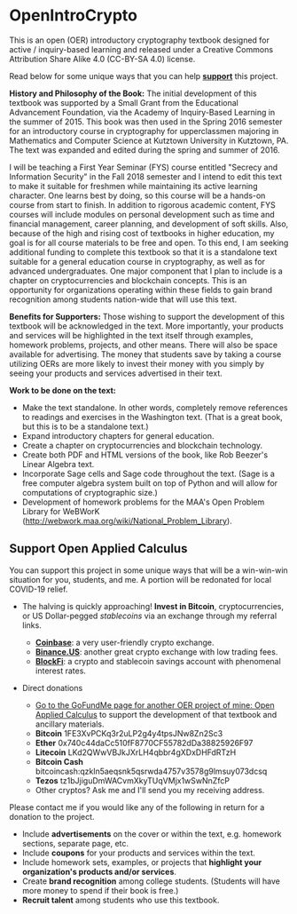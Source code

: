 # OpenIntroCrypto
This is an open (OER) introductory cryptography textbook designed for active / inquiry-based learning and released under a Creative Commons Attribution Share Alike 4.0 (CC-BY-SA 4.0) license.

Read below for some unique ways that you can help [**support**](#support) this project.

<b>History and Philosophy of the Book:</b>
  The initial development of this textbook was supported by a Small Grant from the Educational Advancement Foundation, via the Academy of Inquiry-Based Learning in the summer of 2015. This book
  was then used in the Spring 2016 semester for an introductory course in cryptography for
  upperclassmen majoring in Mathematics and Computer Science at Kutztown University in Kutztown, PA.
  The text was expanded and edited during the spring and summer of 2016.

  I will be teaching a First Year Seminar (FYS) course entitled "Secrecy and Information Security" in the Fall 2018 semester and I intend to edit this text to make it suitable for freshmen while maintaining its active learning character. One learns best by doing, so this course will be a hands-on course from start to finish. In addition to rigorous academic content, FYS courses will include modules on personal development such as time and financial management, career planning, and development of soft skills. Also, because of the high and rising cost of textbooks in higher education, my goal is for all course materials to be free and open. To this end, I am seeking additional funding to complete this textbook so that it is a standalone text suitable for a general education course in cryptography, as well as for advanced undergraduates. One major component that I plan to include is a chapter on cryptocurrencies and blockchain concepts. This is an opportunity for organizations operating within these fields to gain brand recognition among students nation-wide that will use this text.

<b>Benefits for Supporters:</b>
  Those wishing to support the development of this textbook will be acknowledged in the text. More importantly, your products and services will be highlighted in the text itself through examples, homework problems, projects, and other means. There will also be space available for advertising. The money that students save by taking a course utilizing OERs are more likely to invest their money with you simply by seeing your products and services advertised in their text.

<b>Work to be done on the text:</b>
  * Make the text standalone. In other words, completely remove references to readings and exercises in the Washington text. (That is a great book, but this is to be a standalone text.)
  * Expand introductory chapters for general education.
  * Create a chapter on cryptocurrencies and blockchain technology.
  * Create both PDF and HTML versions of the book, like Rob Beezer's Linear Algebra text.
  * Incorporate Sage cells and Sage code throughout the text. (Sage is a free computer algebra system built on top of Python and will allow for computations of cryptographic size.)
  * Development of homework problems for the MAA's Open Problem Library for WeBWorK (http://webwork.maa.org/wiki/National_Problem_Library).
  
## Support Open Applied Calculus <a name="support"></a>
You can support this project in some unique ways that will be a win-win-win situation for you, students, and me. A portion will be redonated for local COVID-19 relief.
 
 * The halving is quickly approaching! **Invest in Bitcoin**, cryptocurrencies, or US Dollar-pegged *stablecoins* via an exchange through my referral links.
   - <a href="https://www.coinbase.com/join/landqu_e">**Coinbase**</a>: a very user-friendly crypto exchange.
   - <a href="https://www.binance.us/?ref=35061022">**Binance.US**</a>: another great crypto exchange with low trading fees.
   - <a href="https://blockfi.com/?ref=12bd8405">**BlockFi**</a>: a crypto and stablecoin savings account with phenomenal interest rates.
 
 * Direct donations
   - <a href="https://www.gofundme.com/oac-textbook">Go to the GoFundMe page for another OER project of mine: Open Applied Calculus</a> to support the development of that textbook and ancillary materials.
   - **Bitcoin** 1FE3XvPCKq3r2uLP2g4y4tpsJNw8Zn2Sc3
   - **Ether** 0x740c44daCc510fF8770CF55782dDa38825926F97
   - **Litecoin** LKd2QWwVBJkJXrLH4qbbr4gXDxDHFdRTzH
   - **Bitcoin Cash** bitcoincash:qzkln5aeqsnk5qsrwda4757v3578g9lmsuy073dcsq
   - **Tezos** tz1bJjiguDmWACvmXkyTUqVMjx1wSwNnZfcP
   - Other cryptos? Ask me and I'll send you my receiving address. 
 
 Please contact me if you would like any of the following in return for a donation to the project.
  * Include **advertisements** on the cover or within the text, e.g. homework sections, separate page, etc.
  * Include **coupons** for your products and services within the text.
  * Include homework sets, examples, or projects that **highlight your organization's products and/or services**.
  * Create **brand recognition** among college students. (Students will have more money to spend if their book is free.)
  * **Recruit talent** among students who use this textbook.
  
  
